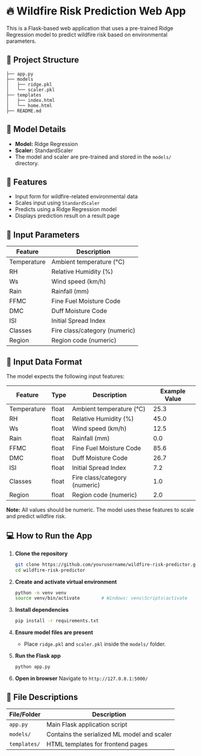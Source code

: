 # 🔥 Wildfire Risk Prediction Web App

This is a Flask-based web application that uses a pre-trained Ridge Regression model to predict wildfire risk based on environmental parameters.

## 📁 Project Structure

```
├── app.py
├── models
│   ├── ridge.pkl
│   └── scaler.pkl
├── templates
│   ├── index.html
│   └── home.html
├── README.md
```

## 🧠 Model Details

- **Model:** Ridge Regression
- **Scaler:** StandardScaler
- The model and scaler are pre-trained and stored in the `models/` directory.

## 📌 Features

- Input form for wildfire-related environmental data
- Scales input using `StandardScaler`
- Predicts using a Ridge Regression model
- Displays prediction result on a result page

## 🔢 Input Parameters

| Feature     | Description                       |
|-------------|-----------------------------------|
| Temperature | Ambient temperature (°C)          |
| RH          | Relative Humidity (%)             |
| Ws          | Wind speed (km/h)                 |
| Rain        | Rainfall (mm)                     |
| FFMC        | Fine Fuel Moisture Code           |
| DMC         | Duff Moisture Code                |
| ISI         | Initial Spread Index              |
| Classes     | Fire class/category (numeric)     |
| Region      | Region code (numeric)             |

## 🔢 Input Data Format

The model expects the following input features:

| Feature     | Type    | Description                        | Example Value |
|-------------|---------|------------------------------------|--------------|
| Temperature | float   | Ambient temperature (°C)           | 25.3         |
| RH          | float   | Relative Humidity (%)              | 45.0         |
| Ws          | float   | Wind speed (km/h)                  | 12.5         |
| Rain        | float   | Rainfall (mm)                      | 0.0          |
| FFMC        | float   | Fine Fuel Moisture Code            | 85.6         |
| DMC         | float   | Duff Moisture Code                 | 26.7         |
| ISI         | float   | Initial Spread Index               | 7.2          |
| Classes     | float   | Fire class/category (numeric)      | 1.0          |
| Region      | float   | Region code (numeric)              | 2.0          |

**Note:** All values should be numeric. The model uses these features to scale and predict wildfire risk.

## 💻 How to Run the App

1. **Clone the repository**
   ```bash
   git clone https://github.com/yourusername/wildfire-risk-predictor.git
   cd wildfire-risk-predictor
   ```

2. **Create and activate virtual environment**

   ```bash
   python -m venv venv
   source venv/bin/activate        # Windows: venv\Scripts\activate
   ```

3. **Install dependencies**

   ```bash
   pip install -r requirements.txt
   ```

4. **Ensure model files are present**

   * Place `ridge.pkl` and `scaler.pkl` inside the `models/` folder.

5. **Run the Flask app**

   ```bash
   python app.py
   ```

6. **Open in browser**
   Navigate to `http://127.0.0.1:5000/`

## 📝 File Descriptions

| File/Folder  | Description                                 |
| ------------ | ------------------------------------------- |
| `app.py`     | Main Flask application script               |
| `models/`    | Contains the serialized ML model and scaler |
| `templates/` | HTML templates for frontend pages           |